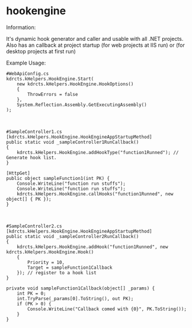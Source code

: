 # hookengine
Information:

It's dynamic hook generator and caller and usable with all .NET projects.
Also has an callback at project startup (for web projects at IIS run) or (for desktop projects at first run)

Example Usage:

	#WebApiConfig.cs
	kdrcts.kHelpers.HookEngine.Start(
		new kdrcts.kHelpers.HookEngine.HookOptions()
		{
			ThrowErrors = false
		},
		System.Reflection.Assembly.GetExecutingAssembly()
	);
	
 
	
	#SampleController1.cs
	[kdrcts.kHelpers.HookEngine.HookEngineAppStartupMethod]
	public static void _sampleController1RunCallback()
	{
		kdrcts.kHelpers.HookEngine.addHookType("function1Runned"); // Generate hook list.
	}
	
	[HttpGet]
	public object sampleFunction1(int PK) {
		Console.WriteLine("function run stuffs");
		Console.WriteLine("function run stuffs");
		kdrcts.kHelpers.HookEngine.callHooks("function1Runned", new object[] { PK });
	}
	
 
	
	#SampleController2.cs
	[kdrcts.kHelpers.HookEngine.HookEngineAppStartupMethod]
	public static void _sampleController2RunCallback()
	{
		kdrcts.kHelpers.HookEngine.addHook("function1Runned", new kdrcts.kHelpers.HookEngine.Hook()
		{
			Priority = 10,
			Target = sampleFunction1Callback
		}); // register to a hook list
	}
	
	private void sampleFunction1Callback(object[] _params) {
		int PK = 0;
		int.TryParse(_params[0].ToString(), out PK);
		if (PK > 0) {
			Console.WriteLine("Callback comed with {0}", PK.ToString());
		}
	}
